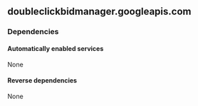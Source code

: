 ## doubleclickbidmanager.googleapis.com

### Dependencies

#### Automatically enabled services

None

#### Reverse dependencies

None
